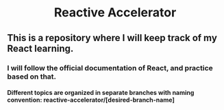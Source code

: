 <h1 align= "center">Reactive Accelerator</h1>

## This is a repository where I will keep track of my React learning.

### I will follow the official documentation of React, and practice based on that.

#### Different topics are organized in separate branches with naming convention: reactive-accelerator/[desired-branch-name]
